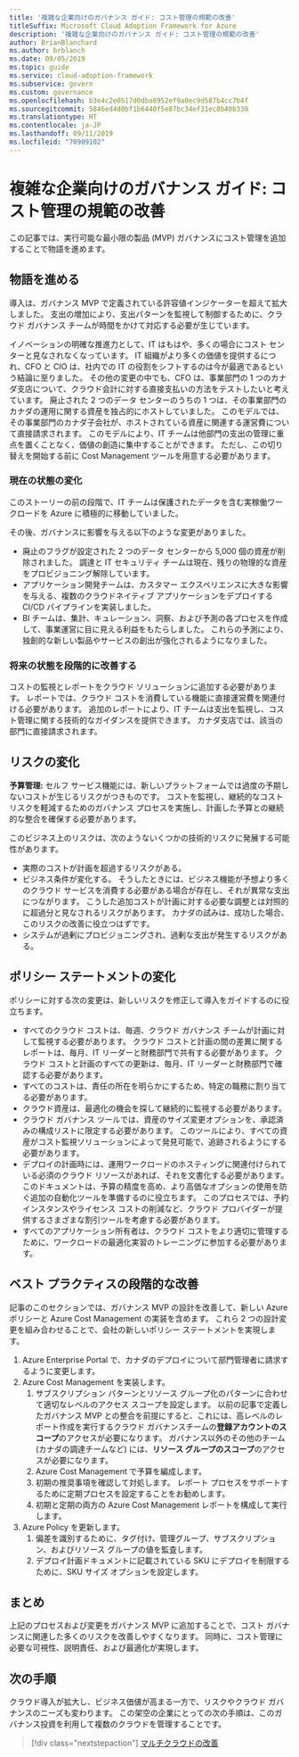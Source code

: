 ```yaml
---
title: '複雑な企業向けのガバナンス ガイド: コスト管理の規範の改善'
titleSuffix: Microsoft Cloud Adoption Framework for Azure
description: '複雑な企業向けのガバナンス ガイド: コスト管理の規範の改善'
author: BrianBlanchard
ms.author: brblanch
ms.date: 09/05/2019
ms.topic: guide
ms.service: cloud-adoption-framework
ms.subservice: govern
ms.custom: governance
ms.openlocfilehash: b3e4c2e0517d0dba8952ef9a0ec9d587b4cc7b4f
ms.sourcegitcommit: 5846ed4d0bf1b6440f5e87bc34ef31ec8b40b338
ms.translationtype: HT
ms.contentlocale: ja-JP
ms.lasthandoff: 09/11/2019
ms.locfileid: "70909102"
---
```

# <a name="governance-guide-for-complex-enterprises-improve-the-cost-management-discipline"></a>複雑な企業向けのガバナンス ガイド: コスト管理の規範の改善

この記事では、実行可能な最小限の製品 (MVP) ガバナンスにコスト管理を追加することで物語を進めます。

## <a name="advancing-the-narrative"></a>物語を進める

導入は、ガバナンス MVP で定義されている許容値インジケーターを超えて拡大しました。 支出の増加により、支出パターンを監視して制御するために、クラウド ガバナンス チームが時間をかけて対応する必要が生じています。

イノベーションの明確な推進力として、IT はもはや、多くの場合にコスト センターと見なされなくなっています。 IT 組織がより多くの価値を提供するにつれ、CFO と CIO は、社内での IT の役割をシフトするのは今が最適であるという結論に至りました。 その他の変更の中でも、CFO は、事業部門の 1 つのカナダ支店について、クラウド会計に対する直接支払いの方法をテストしたいと考えています。 廃止された 2 つのデータ センターのうちの 1 つは、その事業部門のカナダの運用に関する資産を独占的にホストしていました。 このモデルでは、その事業部門のカナダ子会社が、ホストされている資産に関連する運営費について直接請求されます。 このモデルにより、IT チームは他部門の支出の管理に重点を置くことなく、価値の創造に集中することができます。 ただし、この切り替えを開始する前に Cost Management ツールを用意する必要があります。

### <a name="changes-in-the-current-state"></a>現在の状態の変化

このストーリーの前の段階で、IT チームは保護されたデータを含む実稼働ワークロードを Azure に積極的に移動していました。

その後、ガバナンスに影響を与える以下のような変更がありました。

- 廃止のフラグが設定された 2 つのデータ センターから 5,000 個の資産が削除されました。 調達と IT セキュリティ チームは現在、残りの物理的な資産をプロビジョニング解除しています。
- アプリケーション開発チームは、カスタマー エクスペリエンスに大きな影響を与える、複数のクラウドネイティブ アプリケーションをデプロイする CI/CD パイプラインを実装しました。
- BI チームは、集計、キュレーション、洞察、および予測の各プロセスを作成して、事業運営に目に見える利益をもたらしました。 これらの予測により、独創的な新しい製品やサービスの創出が強化されるようになりました。

### <a name="incrementally-improve-the-future-state"></a>将来の状態を段階的に改善する

コストの監視とレポートをクラウド ソリューションに追加する必要があります。 レポートでは、クラウド コストを消費している機能に直接運営費を関連付ける必要があります。 追加のレポートにより、IT チームは支出を監視し、コスト管理に関する技術的なガイダンスを提供できます。 カナダ支店では、該当の部門に直接請求されます。

## <a name="changes-in-risk"></a>リスクの変化

**予算管理:** セルフ サービス機能には、新しいプラットフォームでは過度の予期しないコストが生じるリスクがつきものです。 コストを監視し、継続的なコスト リスクを軽減するためのガバナンス プロセスを実施し、計画した予算との継続的な整合を確保する必要があります。

このビジネス上のリスクは、次のようないくつかの技術的リスクに発展する可能性があります。

- 実際のコストが計画を超過するリスクがある。
- ビジネス条件が変化する。 そうしたときには、ビジネス機能が予想より多くのクラウド サービスを消費する必要がある場合が存在し、それが異常な支出につながります。 こうした追加コストが計画に対する必要な調整とは対照的に超過分と見なされるリスクがあります。 カナダの試みは、成功した場合、このリスクの改善に役立つはずです。
- システムが過剰にプロビジョニングされ、過剰な支出が発生するリスクがある。

## <a name="changes-to-the-policy-statements"></a>ポリシー ステートメントの変化

ポリシーに対する次の変更は、新しいリスクを修正して導入をガイドするのに役立ちます。

- すべてのクラウド コストは、毎週、クラウド ガバナンス チームが計画に対して監視する必要があります。 クラウド コストと計画の間の差異に関するレポートは、毎月、IT リーダーと財務部門で共有する必要があります。 クラウド コストと計画のすべての更新は、毎月、IT リーダーと財務部門で確認する必要があります。
- すべてのコストは、責任の所在を明らかにするため、特定の職務に割り当てる必要があります。
- クラウド資産は、最適化の機会を探して継続的に監視する必要があります。
- クラウド ガバナンス ツールでは、資産のサイズ変更オプションを、承認済みの構成リストに限定する必要があります。 このツールにより、すべての資産がコスト監視ソリューションによって発見可能で、追跡されるようにする必要があります。
- デプロイの計画時には、運用ワークロードのホスティングに関連付けられている必須のクラウド リソースがあれば、それを文書化する必要があります。 このドキュメントは、予算の精度を高め、より高価なオプションの使用を防ぐ追加の自動化ツールを準備するのに役立ちます。 このプロセスでは、予約インスタンスやライセンス コストの削減など、クラウド プロバイダーが提供するさまざまな割引ツールを考慮する必要があります。
- すべてのアプリケーション所有者は、クラウド コストをより適切に管理するために、ワークロードの最適化実習のトレーニングに参加する必要があります。

## <a name="incremental-improvement-of-the-best-practices"></a>ベスト プラクティスの段階的な改善

記事のこのセクションでは、ガバナンス MVP の設計を改善して、新しい Azure ポリシーと Azure Cost Management の実装を含めます。 これら 2 つの設計変更を組み合わせることで、会社の新しいポリシー ステートメントを実現します。

1. Azure Enterprise Portal で、カナダのデプロイについて部門管理者に請求するように変更します。
1. Azure Cost Management を実装します。
    1. サブスクリプション パターンとリソース グループ化のパターンに合わせて適切なレベルのアクセス スコープを設定します。 以前の記事で定義したガバナンス MVP との整合を前提にすると、これには、高レベルのレポート作成を実行するクラウド ガバナンスチームの**登録アカウントのスコープ**のアクセスが必要になります。 ガバナンス以外のその他のチーム (カナダの調達チームなど) には、**リソース グループのスコープ**のアクセスが必要になります。
    1. Azure Cost Management で予算を編成します。
    1. 初期の推奨事項を確認して対処します。 レポート プロセスをサポートするために定期プロセスを設定することをお勧めします。
    1. 初期と定期の両方の Azure Cost Management レポートを構成して実行します。
1. Azure Policy を更新します。
    1. 偏差を識別するために、タグ付け、管理グループ、サブスクリプション、およびリソース グループの値を監査します。
    1. デプロイ計画ドキュメントに記載されている SKU にデプロイを制限するために、SKU サイズ オプションを設定します。

## <a name="conclusion"></a>まとめ

上記のプロセスおよび変更をガバナンス MVP に追加することで、コスト ガバナンスに関連した多くのリスクを改善しやすくなります。 同時に、コスト管理に必要な可視性、説明責任、および最適化が実現します。

## <a name="next-steps"></a>次の手順

クラウド導入が拡大し、ビジネス価値が高まる一方で、リスクやクラウド ガバナンスのニーズも変わります。 この架空の企業にとっての次の手順は、このガバナンス投資を利用して複数のクラウドを管理することです。

> [!div class="nextstepaction"]
> [マルチクラウドの改善](./multicloud-evolution.md)
